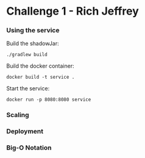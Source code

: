 # Challenge 1 - Rich Jeffrey

### Using the service

Build the shadowJar:

``` 
./gradlew build
```

Build the docker container:

```
docker build -t service .
```

Start the service:

```
docker run -p 8080:8080 service
```

### Scaling

### Deployment

### Big-O Notation 